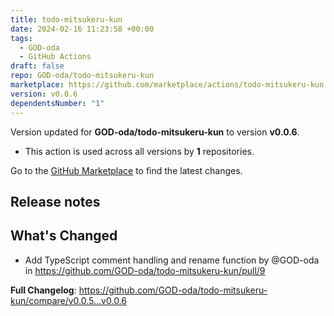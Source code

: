 ```yaml
---
title: todo-mitsukeru-kun
date: 2024-02-16 11:23:58 +00:00
tags:
  - GOD-oda
  - GitHub Actions
draft: false
repo: GOD-oda/todo-mitsukeru-kun
marketplace: https://github.com/marketplace/actions/todo-mitsukeru-kun
version: v0.0.6
dependentsNumber: "1"
---
```



Version updated for **GOD-oda/todo-mitsukeru-kun** to version **v0.0.6**.
- This action is used across all versions by **1** repositories.

Go to the [GitHub Marketplace](https://github.com/marketplace/actions/todo-mitsukeru-kun) to find the latest changes.

## Release notes

## What's Changed
* Add TypeScript comment handling and rename function by @GOD-oda in https://github.com/GOD-oda/todo-mitsukeru-kun/pull/9


**Full Changelog**: https://github.com/GOD-oda/todo-mitsukeru-kun/compare/v0.0.5...v0.0.6
